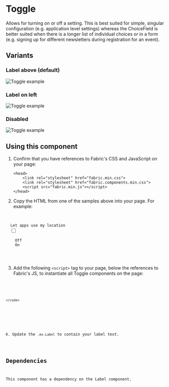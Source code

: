 # Toggle
Allows for turning on or off a setting. This is best suited for simple, singular configuration (e.g. application level settings) whereas the ChoiceField is better suited when there is a longer list of individual choices or in a form (e.g. signing up for different newsletters during registration for an event).

## Variants

### Label above (default)


![Toggle example](https://raw.githubusercontent.com/OfficeDev/office-ui-fabric-js/master/ghdocs/component_images/Toggle-default.png)


### Label on left


![Toggle example](https://raw.githubusercontent.com/OfficeDev/office-ui-fabric-js/master/ghdocs/component_images/Toggle-left.png)


### Disabled


![Toggle example](https://raw.githubusercontent.com/OfficeDev/office-ui-fabric-js/master/ghdocs/component_images/Toggle-disabled.png)


## Using this component
1. Confirm that you have references to Fabric's CSS and JavaScript on your page:
    ```
    <head>
        <link rel="stylesheet" href="fabric.min.css">
        <link rel="stylesheet" href="fabric.components.min.css">
        <script src="fabric.min.js"></script>
    </head>
    ```
2. Copy the HTML from one of the samples above into your page. For example:

<pre>
    <code>
<div class="ms-Toggle">
  <span class="ms-Toggle-description">Let apps use my location</span>
  <input type="checkbox" id="demo-toggle-3" class="ms-Toggle-input"/>
  <label for="demo-toggle-3" class="ms-Toggle-field"  tabindex="0">
    <span class="ms-Label ms-Label--off">Off</span>
    <span class="ms-Label ms-Label--on">On</span>
  </label>
</div>
    </code>
</pre>

3. Add the following `<script>` tag to your page, below the references to Fabric's JS, to instantiate all Toggle components on the page:

<pre>
    <code>
 <script type="text/javascript">
    var ToggleElements = document.querySelectorAll(".ms-Toggle");
    for(var i = 0; i < ToggleElements.length; i++) {
        new fabric['Toggle'](ToggleElements[i]);
    }
</script>
    </code>
</pre>

4. Update the `.ms-Label` to contain your label text.

## Dependencies
This component has a dependency on the Label component.
